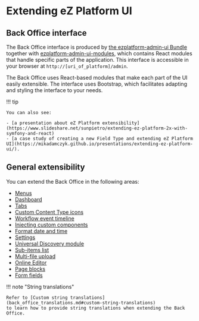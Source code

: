# Extending eZ Platform UI

## Back Office interface

The Back Office interface is produced by [the ezplatform-admin-ui Bundle](https://github.com/ezsystems/ezplatform-admin-ui)
together with [ezplatform-admin-ui-modules](https://github.com/ezsystems/ezplatform-admin-ui-modules),
which contains React modules that handle specific parts of the application.
This interface is accessible in your browser at `http://[uri_of_platform]/admin`.

The Back Office uses React-based modules that make each part of the UI easily extensible.
The interface uses Bootstrap, which facilitates adapting and styling the interface to your needs.

!!! tip

    You can also see:

    - [a presentation about eZ Platform extensibility](https://www.slideshare.net/sunpietro/extending-ez-platform-2x-with-symfony-and-react)
    - [a case study of creating a new Field Type and extending eZ Platform UI](https://mikadamczyk.github.io/presentations/extending-ez-platform-ui/).

## General extensibility

You can extend the Back Office in the following areas:

- [Menus](extending_menus.md)
- [Dashboard](extending_dashboard.md)
- [Tabs](extending_tabs.md)
- [Custom Content Type icons](extending_back_office.md#custom-content-type-icons)
- [Workflow event timeline](extending_workflow.md)
- [Injecting custom components](extending_back_office.md#injecting-custom-components)
- [Format date and time](extending_back_office.md#format-date-and-time)
- [Settings](extending_settings.md)
- [Universal Discovery module](extending_modules.md#universal-discovery-module)
- [Sub-items list](extending_modules.md#sub-items-list)
- [Multi-file upload](extending_modules.md#multi-file-upload)
- [Online Editor](extending_online_editor.md)
- [Page blocks](extending_page.md#creating-page-blocks)
- [Form fields](extending_form_builder.md#extending-form-fields)

!!! note "String translations"

    Refer to [Custom string translations](back_office_translations.md#custom-string-translations)
    to learn how to provide string translations when extending the Back Office.
